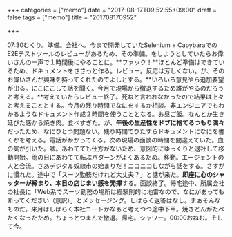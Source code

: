 +++
categories = ["memo"]
date = "2017-08-17T09:52:55+09:00"
draft = false
tags = ["memo"]
title = "201708170952"

+++

07:30むくり。準備。会社へ。今まで開発していたSelenium + CapybaraでのE2Eテストツールのレビューがあるため、その準備。をしようとしていたらお偉いさんの一声で１時間後にやることに。**ファック！**ほとんど準備はできているため、ドキュメントをささっと作る。レビュー。反応は芳しくない。が、そのお偉いさんが興味を持ってくれたのでよしとする。**いろいろ意見やら追加要望が出る。にこにこして話を聞く。今月で現場から撤退するため誰がやるのだろうと考える。**考えていたらレビュー終了。死ねと言われなかったので結果は上々と考えることとする。今月の残り時間でなにをするか相談。非エンジニアでもわかるようなドキュメント作成２時間を使うこととなる。お昼ご飯。なんとか生き延びた感から焼き肉。食べすぎた。が、**午後の生産性をドブに捨てるつもり満々**だったため、なにひとつ問題ない。残り時間でひたすらドキュメントになにを書くかを考える。電話がかかってくる。次の現場の面談の時間を間違えていた。血の気が引いた。嘘。あわてても仕方がないため、意図的にゆっくりと退社して移動開始。雨の日にあわてて転ぶパターンがよくあるため。移動。エージェントの人と合流。さあデジタル奴隷市の始まりだ！ニコニコしながら話をする。さすがに慣れた。途中で「スーツ勤務だけれど大丈夫？」と話が来た。**即座に心のシャッターが締まり、本日の店じまい感を発揮**する。面談終了。帰宅途中、所属会社の社長に「Web系でスーツ勤務の場所は経験則的に地雷なので、なにがあっても断ってください（意訳）」とメッセージング。しばらく返答はなし。まぁそんなものだ。来月はしばらく本社ニートかなぁと考えつつ途中下車。焼きとんがたべたくなったため。ちょっとつまんで撤退。帰宅。シャワー。00:00おねむ。そして今。
